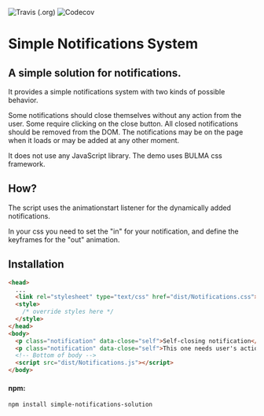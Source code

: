 ![Travis (.org)](https://img.shields.io/travis/pehaa/simple-notifications-solution.svg?style=for-the-badge)
![Codecov](https://img.shields.io/codecov/c/github/pehaa/simple-notifications-solution.svg?style=for-the-badge)

# Simple Notifications System

## A simple solution for notifications.

It provides a simple notifications system with two kinds of possible behavior.

Some notifications should close themselves without any action from the user. Some require clicking on the close button. All closed notifications should be removed from the DOM. The notifications may be on the page when it loads or may be added at any other moment.

It does not use any JavaScript library. The demo uses BULMA css framework.

## How?

The script uses the animationstart listener for the dynamically added notifications.

In your css you need to set the "in" for your notification, and define the keyframes for the "out" animation.

## Installation

```html
<head>
  ...
  <link rel="stylesheet" type="text/css" href="dist/Notifications.css">
  <style>
    /* override styles here */
  </style>
</head>
<body>
  <p class="notification" data-close="self">Self-closing notification</p>
  <p class="notification" data-close="self">This one needs user's action. <button class="delete" aria-label="close"></button></p>
  <!-- Bottom of body -->
  <script src="dist/Notifications.js"></script>
</body>
```

#### npm:
```bash
npm install simple-notifications-solution
```


